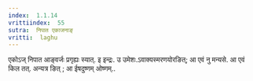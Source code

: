 ```yaml
---
index:  1.1.14
vrittiindex:  55
sutra:  निपात एकाजनाङ्
vritti:  laghu 
---
```


एकोऽज् निपात आङ्वर्जः प्रगृह्यः स्यात्. इ इन्द्रः. उ उमेशः.ऽवाक्यस्मरणयोरङित्; आ एवं नु मन्यसे. आ एवं किल तत्. अन्यत्र ङित् ; आ ईषदुष्णम् ओष्णम्..

